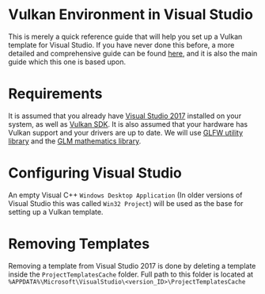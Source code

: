 # Vulkan Environment in Visual Studio
This is merely a quick reference guide that will help you set up a Vulkan template for Visual Studio. If you have never done this before, a more detailed and comprehensive guide can be found [here][1], and it is also the main guide which this one is based upon.

# Requirements
It is assumed that you already have [Visual Studio 2017][2] installed on your system, as well as [Vulkan SDK][3]. It is also assumed that your hardware has Vulkan support and your drivers are up to date. We will use [GLFW utility library][4] and the [GLM mathematics library][5].

# Configuring Visual Studio

An empty Visual C++ ``Windows Desktop Application`` (In older versions of Visual Studio this was called ``Win32 Project``) will be used as the base for setting up a Vulkan template.


# Removing Templates

Removing a template from Visual Studio 2017 is done by deleting a template inside the ``ProjectTemplatesCache`` folder. Full path to this folder is located at ``%APPDATA%\Microsoft\VisualStudio\<version_ID>\ProjectTemplatesCache``



[1]: https://vulkan-tutorial.com/Development_environment "Development Environment - Vulkan Tutorial"
[2]: https://www.visualstudio.com/vs/ "Visual Studio IDE"
[3]: https://vulkan.lunarg.com/ "LunarXchange"
[4]: http://www.glfw.org/download.html "GLFW - Download"
[5]: https://glm.g-truc.net/0.9.8/index.html "OpenGL Mathematics"

